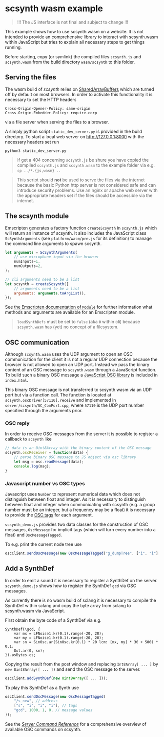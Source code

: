# scsynth wasm example

> !!! The JS interface is not final and subject to change !!!

This example shows how to use scsynth.wasm on a website.
It is not intended to provide an comprehensive library to interact with scsynth.wasm within JavaScript but tries to explain all necessary steps to get things running.

Before starting, copy (or symlink) the compiled files `scsynth.js` and `scsynth.wasm` from the build directory `wasm/scsynth` to this folder.

## Serving the files

The wasm build of _scsynth_ relies on [SharedArrayBuffers](https://developer.mozilla.org/en-US/docs/Web/JavaScript/Reference/Global_Objects/SharedArrayBuffer) which are turned off by default on most browsers.
In order to activate this functionality it is necessary to set the HTTP headers

```http
Cross-Origin-Opener-Policy: same-origin
Cross-Origin-Embedder-Policy: require-corp
```

via a file server when serving the files to a browser.

A simply python script `static_dev_server.py` is provided in the build directory.
To start a local web server on <http://127.0.0.1:8000> with the necessary headers set run

```shell
python3 static_dev_server.py
```

> If get a 404 concerning `scsynth.js` be shure you have copied the compiled `scsynth.js` and `scsynth.wasm` to the example folder via e.g. `cp ../*.{js,wasm} .`.

> This script should __not__ be used to serve the files via the internet because the basic Python http server is not considered safe and can introduce security problems.
> Use an nginx or apache web server with the appropriate headers set if the files should be accessible via the internet.

## The scsynth module

Emscripten generates a factory function `createScsynth` in `scsynth.js` which will return an instance of scsynth.
It also includes the JavaScript class `ScSynthArguments` (see `platform/wasm/pre.js` for its definition) to manage the command line arguments to spawn scsynth.

```javascript
let arguments = ScSynthArguments(
    // use microphone input via the browser
    numInputs=1,
    numOutputs=2,
);

// cli arguments need to be a list
let scsynth = createScsynth({
    // arguments need to be a list
    arguments: arguments.toArgList(),
});
```

See [the Emscripten documentation of `Module`](https://emscripten.org/docs/api_reference/module.html) for further information what methods and arguments are available for an Emscripten module.

> `loadSynthDefs` must be set to `false` (aka `0` within cli) because `scsynth.wasm` has (yet) no concept of a filesystem.


## OSC communication

Although `scsynth.wasm` uses the UDP argument to open an OSC communication for the client it is not a regular UDP connection because the browser is not allowed to open an UDP port.
Instead we pass the binary content of an OSC message to `scsynth.wasm` through a JavaScript function.
To build such a binary OSC message a [JavaScript OSC library](https://github.com/colinbdclark/osc.js) is included in `index.html`.

This binary OSC message is not transferred to scsynth.wasm via an UDP port but via a function call.
The function is located at `scsynth.oscDriver[57110].receive` and implemented in `server/scsynth/SC_ComPort.cpp`, where `57110` is the UDP port number specified through the arguments prior.

### OSC reply

In order to receive OSC messages from the server it is possible to register a callback to `scsynth` like

```javascript
// data is an Uint8Array with the binary content of the OSC message
scsynth.oscReceiver = function(data) {
    // parse binary OSC message to JS object via osc library
    let msg = osc.readMessage(data);
    console.log(msg);
}
```

### Javascript number vs OSC types

Javascript uses `Number` to represent numerical data which does not distinguish between float and integer.
As it is necessary to distinguish between float and integer when communicating with scsynth (e.g. a group number must be an integer, but a frequency may be a float) it is necessary to provide the [OSC tags](https://opensoundcontrol.stanford.edu/spec-1_0.html) for each argument.

`scsynth_demo.js` provides two data classes for the construction of OSC messages, `OscMessage` for implicit tags (which will turn every number into a float) and `OscMessageTagged`.

To e.g. print the current node tree use

```javascript
oscClient.sendOscMessage(new OscMessageTagged("g_dumpTree", ["i", "i"], 0, 1));
```

## Add a SynthDef

In order to emit a sound it is necessary to register a SynthDef on the server.
`scysnth_demo.js` shows how to register the SynthDef `gcd` via OSC messages.

As currently there is no wasm build of sclang it is necessary to compile the SynthDef within sclang and copy the byte array from sclang to scsynth.wasm via JavaScript.

First obtain the byte code of a SynthDef via e.g.

```supercollider
SynthDef(\gcd, {
    var mx = LFNoise1.kr(0.1).range(-20, 20);
    var my = LFNoise1.kr(0.1).range(-20, 20);
    var sn = SinOsc.ar(SinOsc.kr(0.1) * 20 lcm: [mx, my] * 30 + 500) * 0.1;
    Out.ar(0, sn);
}).asBytes.cs;
```

Copying the result from the post window and replacing `Int8Array[ ... ]` by `new Uint8Array([ ... ])` and send the OSC message to the server.

```javascript
oscClient.addSynthDef(new Uint8Array([ ... ]));
```

To play this SynthDef as a Synth use

```javascript
oscClient.sendOscMessage(new OscMessageTagged(
    "/s_new", // address
    ["s", "i", "i", "i"], // tags
    "gcd", 1000, 1, 0, // message values
));
```

See the [_Server Command Reference_](https://docs.supercollider.online/Reference/Server-Command-Reference.html) for a comprehensive overview of available OSC commands on scsynth.
